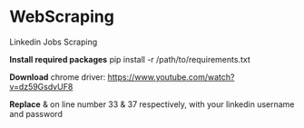 # WebScraping
Linkedin Jobs Scraping

**Install required packages**
    pip install -r /path/to/requirements.txt
    
**Download** chrome driver: https://www.youtube.com/watch?v=dz59GsdvUF8
    

**Replace**
    <username> & <password> on line number 33 & 37 respectively, with your linkedin username and password
  
